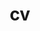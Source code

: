 ---
layout: cv
permalink: /cv/
title: cv
nav: true
nav_order: 4
description: This is a description of the page. You can modify it in 'pages/_cv.md'. You can also change or remove the top pdf download button.
toc:
  sidebar: left
---